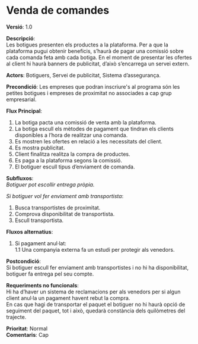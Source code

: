 # Venda de comandes
**Versió**: 1.0

**Descripció**:<br>
Les botigues presenten els productes a la plataforma. Per a que la plataforma pugui obtenir beneficis, s’haurà de pagar una comissió sobre cada comanda feta amb cada botiga. En el moment de presentar les ofertes al client hi haurà banners de publicitat, d’això s’encarrega un servei extern.<br>

**Actors**: Botiguers, Servei de publicitat, Sistema d’assegurança.

**Precondició**: Les empreses que podran inscriure's al programa són les petites botigues i empreses de proximitat no associades a cap grup empresarial.

**Flux Principal**:
1. La botiga pacta una comissió de venta amb la plataforma.<br>
2. La botiga escull els mètodes de pagament que tindran els clients disponibles a l’hora de realitzar una comanda.<br>
3. Es mostren les ofertes en relació a les necessitats del client.<br>
4. Es mostra publicitat.<br>
5. Client finalitza realitza la compra de productes.<br>
6. Es paga a la plataforma segons la comissió.<br>
7. El botiguer escull tipus d’enviament de comanda.<br>

**Subfluxos**:<br>
*Botiguer pot escollir entrega pròpia.* <br>

*Si botiguer vol fer enviament amb transportista*:
1. Busca transportistes de proximitat.<br>
2. Comprova disponibilitat de transportista.<br>
3. Escull transportista.<br>

**Fluxos alternatius**:<br>
1. Si pagament anul·lat:<br>
   1.1 Una companyia externa  fa un estudi per protegir als venedors.<br>
   
**Postcondició**:<br>
Si botiguer escull fer enviament amb transportistes i no hi ha disponibilitat, botiguer fa entrega pel seu compte.

**Requeriments no funcionals**:<br>
Hi ha d’haver un sistema de reclamacions per als venedors per si algun client anul·la un pagament havent rebut la compra.<br>
En cas que hagi de transportar el paquet el botiguer no hi haurà opció de seguiment del paquet, tot i això, quedarà constància dels quilòmetres del trajecte. 

**Prioritat**: Normal<br>
**Comentaris**: Cap



